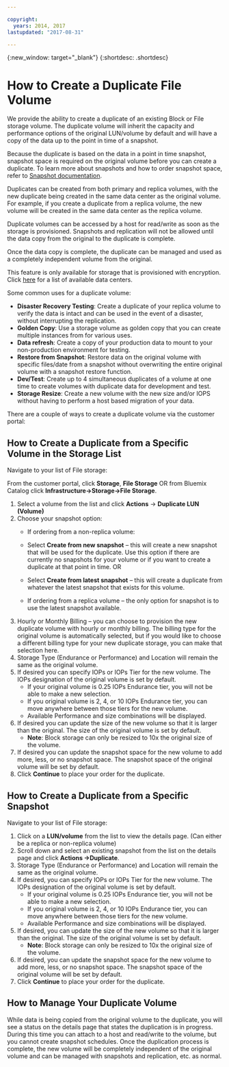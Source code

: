 ```yaml
---

copyright:
  years: 2014, 2017
lastupdated: "2017-08-31"

---
```

{:new_window: target="_blank"}
{:shortdesc: .shortdesc}

# How to Create a Duplicate File Volume

We provide the ability to create a duplicate of an existing Block or File storage volume. The duplicate volume will inherit the capacity and performance options of the original LUN/volume by default and will have a copy of the data up to the point in time of a snapshot.   

Because the duplicate is based on the data in a point in time snapshot, snapshot space is required on the original volume before you can create a duplicate.  To learn more about snapshots and how to order snapshot space, refer to [Snapshot documentation](snapshots.html).  

Duplicates can be created from both primary and replica volumes, with the new duplicate being created in the same data center as the original volume.  For example, if you create a duplicate from a replica volume, the new volume will be created in the same data center as the replica volume.    

Duplicate volumes can be accessed by a host for read/write as soon as the storage is provisioned.  Snapshots and replication will not be allowed until the data copy from the original to the duplicate is complete. 

Once the data copy is complete, the duplicate can be managed and used as a completely independent volume from the original. 

This feature is only available for storage that is provisioned with encryption. Click [here](new-ibm-block-and-file-storage-location-and-features.html) for a list of available data centers. 

Some common uses for a duplicate volume:
  - **Disaster Recovery Testing**: Create a duplicate of your replica volume to verify the data is intact and can be used in the event of a disaster, without interrupting the replication. 
  - **Golden Copy**: Use a storage volume as golden copy that you can create multiple instances from for various uses. 
  - **Data refresh**: Create a copy of your production data to mount to your non-production environment for testing. 
  - **Restore from Snapshot**: Restore data on the original volume with specific files/date from a snapshot without overwriting the entire original volume with a snapshot restore function. 
  - **Dev/Test**: Create up to 4 simultaneous duplicates of a volume at one time to create volumes with duplicate data for development and test. 
  - **Storage Resize**: Create a new volume with the new size and/or IOPS without having to perform a host based migration of your data.  
	

There are a couple of ways to create a duplicate volume via the customer portal: 

## How to Create a Duplicate from a Specific Volume in the Storage List

Navigate to your list of File storage:

From the customer portal, click **Storage**, **File Storage** OR from Bluemix Catalog click **Infrastructure->Storage->File Storage**. 

1.	Select a volume from the list and click **Actions** -> **Duplicate LUN (Volume)** 
2.	Choose your snapshot option: 
    -	If ordering from a non-replica volume:
      -	Select **Create from new snapshot** – this will create a new snapshot that will be used for the duplicate. Use this option if there are currently no snapshots for your volume or if you want to create a duplicate at that point in time. 
                      OR 

      -	Select **Create from latest snapshot** – this will create a duplicate from whatever the latest snapshot that exists for this volume. 
    -	If ordering from a replica volume – the only option for snapshot is to use the latest snapshot available. 
3.	Hourly or Monthly Billing – you can choose to provision the new duplicate volume with hourly or monthly billing.  The billing type for the original volume is automatically selected, but if you would like to choose a different billing type for your new duplicate storage, you can make that selection here.
4. 	Storage Type (Endurance or Performance) and Location will remain the same as the original volume. 
5.	If desired you can specify IOPs or IOPs Tier for the new volume. The IOPs designation of the original volume is set by default. 
      -	If your original volume is 0.25 IOPs Endurance tier, you will not be able to make a new selection. 
      -	If you original volume is 2, 4, or 10 IOPs Endurance tier, you can move anywhere between those tiers for the new volume. 
      -	Available Performance and size combinations will be displayed. 
6.	If desired you can update the size of the new volume so that it is larger than the original.  The size of the original volume is set by default. 
  	-	**Note**: Block storage can only be resized to 10x the original size of the volume. 
7.	If desired you can update the snapshot space for the new volume to add more, less, or no snapshot space. The snapshot space of the original volume will be set by default. 
8.	Click **Continue** to place your order for the duplicate. 



## How to Create a Duplicate from a Specific Snapshot

Navigate to your list of File storage:

1.	Click on a **LUN/volume** from the list to view the details page. (Can either be a replica or non-replica volume) 
2.	Scroll down and select an existing snapshot from the list on the details page and click **Actions ->Duplicate**.   
3.	Storage Type (Endurance or Performance) and Location will remain the same as the original volume. 
4.	If desired, you can specify IOPs or IOPs Tier for the new volume. The IOPs designation of the original volume is set by default. 
      - If your original volume is 0.25 IOPs Endurance tier, you will not be able to make a new selection. 
      - If you original volume is 2, 4, or 10 IOPs Endurance tier, you can move anywhere between those tiers for the new volume. 
      - Available Performance and size combinations will be displayed. 
5.	If desired, you can update the size of the new volume so that it is larger than the original.  The size of the original volume is set by default. 
      - **Note**: Block storage can only be resized to 10x the original size of the volume. 
6.	If desired, you can update the snapshot space for the new volume to add more, less, or no snapshot space. The snapshot space of the original volume will be set by default. 
7.	Click **Continue** to place your order for the duplicate. 


## How to Manage Your Duplicate Volume

While data is being copied from the original volume to the duplicate, you will see a status on the details page that states the duplication is in progress. During this time you can attach to a host and read/write to the volume, but you cannot create snapshot schedules. Once the duplication process is complete, the new volume will be completely independent of the original volume and can be managed with snapshots and replication, etc. as normal. 
